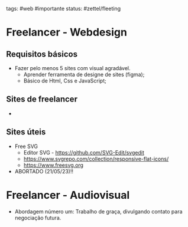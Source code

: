 tags: #web #importante 
status: #zettel/fleeting


# Freelancer - Webdesign
## Requisitos básicos
- Fazer pelo menos 5 sites com visual agradável.
	- Aprender ferramenta de designe de sites (figma);
	- Básico de Html, Css e JavaScript;

## Sites de freelancer
- 

## Sites úteis
- Free SVG 
	- Editor SVG - https://github.com/SVG-Edit/svgedit
	- https://www.svgrepo.com/collection/responsive-flat-icons/
	- https://www.freesvg.org
- ABORTADO (21/05/23)!!

# Freelancer - Audiovisual
- Abordagem número um: Trabalho de graça, divulgando contato para negociação futura.